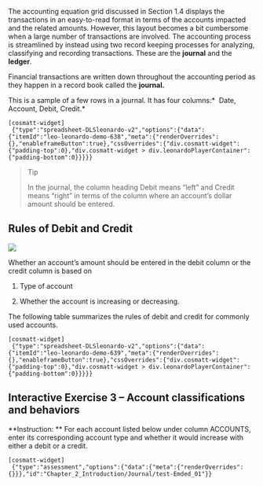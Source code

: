 The accounting equation grid discussed in <a routerlink='file:///C:\\Users\\mallika\\Dropbox\\Accounting%20Courseware\\Chapter_1_Introduction_to_business_and_accounting_concepts\\documents\\Chapter_1_Introduction/Common_Accounting_Transactions' class='ngx-router-link'>Section 1.4</a> displays the transactions in an easy-to-read format in terms of the accounts impacted and the related amounts. However, this layout becomes a bit cumbersome when a large number of transactions are involved. The accounting process is streamlined by instead using two record keeping processes for analyzing, classifying and recording transactions. These are the **journal** and the **ledger**.

Financial transactions are written down throughout the accounting period as they happen in a record book called the **journal.**  

This is a sample of a few rows in a journal. It has four columns:*  Date, Account, Debit, Credit.* 

```
[cosmatt-widget]
 {"type":"spreadsheet-DLSleonardo-v2","options":{"data":{"itemId":"leo-leonardo-demo-638","meta":{"renderOverrides":{},"enableframeButton":true},"cssOverrides":{"div.cosmatt-widget":{"padding-top":0},"div.cosmatt-widget > div.leonardoPlayerContainer":{"padding-bottom":0}}}}} 
```

> Tip
> 
> In the journal, the column heading Debit means “left” and Credit means “right” in terms of the column where an account’s dollar amount should be entered.

## Rules of Debit and Credit

![](./Chapter_2_Recording_accounting_transactions/media/01_Journal/image3.png)

Whether an account’s amount should be entered in the debit column or the credit column is based on

1)  Type of account

2)  Whether the account is increasing or decreasing.

The following table summarizes the rules of debit and credit for commonly used accounts.

```
[cosmatt-widget]
 {"type":"spreadsheet-DLSleonardo-v2","options":{"data":{"itemId":"leo-leonardo-demo-639","meta":{"renderOverrides":{},"enableframeButton":true},"cssOverrides":{"div.cosmatt-widget":{"padding-top":0},"div.cosmatt-widget > div.leonardoPlayerContainer":{"padding-bottom":0}}}}} 
```

## Interactive Exercise 3 – Account classifications and behaviors

**Instruction: ** For each account listed below under column ACCOUNTS, enter its corresponding account type and whether it would increase with either a debit or a credit.

```
[cosmatt-widget]
 {"type":"assessment","options":{"data":{"meta":{"renderOverrides":{}}},"id":"Chapter_2_Introduction/Journal/test-Emded_01"}} 
```
